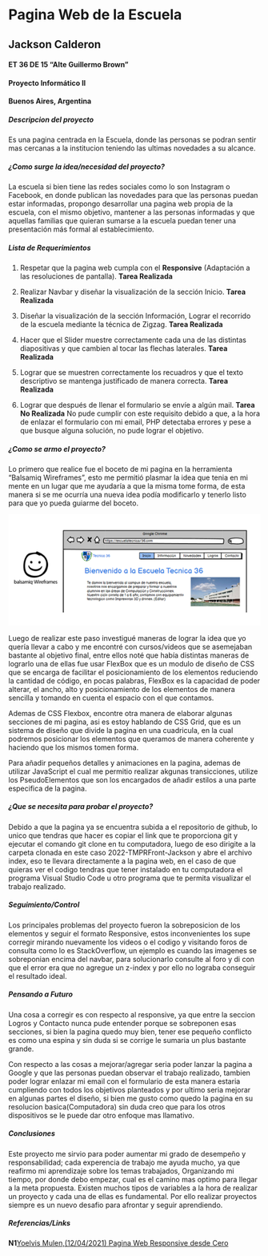 # Pagina Web de la Escuela
## Jackson Calderon
#### ET 36 DE 15 “Alte Guillermo Brown”
####  Proyecto Informático II
#### Buenos Aires, Argentina

##### Descripcion del proyecto
Es una pagina centrada en la Escuela, donde las personas se podran sentir mas cercanas a la institucion teniendo las ultimas novedades a su alcance.

##### ¿Como surge la idea/necesidad del proyecto?
La escuela si bien tiene las redes sociales como lo son Instagram o Facebook, en donde publican las novedades para que las personas puedan estar informadas, propongo desarrollar una pagina web propia de la escuela, con el mismo objetivo, mantener a las personas informadas y que aquellas familias que quieran sumarse a la escuela puedan tener una presentación más formal al establecimiento. 

##### Lista de Requerimientos
1. Respetar que la pagina web cumpla con el **Responsive** (Adaptación a las resoluciones de pantalla).
**Tarea Realizada**

2. Realizar Navbar y diseñar la visualización de la sección Inicio.
**Tarea Realizada**

3. Diseñar la visualización de la sección Información, Lograr el recorrido de la escuela mediante la técnica de Zigzag.
**Tarea Realizada**

4. Hacer que el Slider muestre correctamente cada una de las distintas diapositivas y que cambien al tocar las flechas laterales.
**Tarea Realizada**

5. Lograr que se muestren correctamente los recuadros y que el texto descriptivo se mantenga justificado de manera correcta.
**Tarea Realizada**

6. Lograr que después de llenar el formulario se envíe a algún mail.
**Tarea No Realizada**
No pude cumplir con este requisito debido a que, a la hora de enlazar el formulario con mi email, PHP detectaba errores y pese a que busque alguna solución, no pude lograr el objetivo.


##### ¿Como se armo el proyecto?
Lo primero que realice fue el boceto de mi pagina en la herramienta “Balsamiq Wireframes”, esto me permitió plasmar la idea que tenia en mi mente en un lugar que me ayudaría a que la misma tome forma, de esta manera si se me ocurría una nueva idea podía modificarlo y tenerlo listo para que yo pueda guiarme del boceto.

![Herramienta-Utilizada](balsamiqwire.png)

Luego de realizar este paso investigué maneras de lograr la idea que yo quería llevar a cabo y me encontré con cursos/videos que se asemejaban bastante al objetivo final, entre ellos noté que había distintas maneras de lograrlo una de ellas fue usar FlexBox que es un modulo de diseño de CSS que se encarga de facilitar el posicionamiento de los elementos reduciendo la cantidad de código, en pocas palabras, FlexBox es la capacidad de poder alterar, el ancho, alto y posicionamiento de los elementos de manera sencilla y tomando en cuenta el espacio con el que contamos.

Ademas de CSS Flexbox, encontre otra manera de elaborar algunas secciones de mi pagina, asi es estoy hablando de CSS Grid, que es un sistema de diseño que divide la pagina en una cuadricula, en la cual podremos posicionar los elementos que queramos de manera coherente y haciendo que los mismos tomen forma.

Para añadir pequeños detalles y animaciones en la pagina, ademas de utilizar JavaScript el cual me permitio realizar akgunas transicciones, utilize los PseudoElementos que son los encargados de añadir estilos a una parte especifica de la pagina.

##### ¿Que se necesita para probar el proyecto?
Debido a que la pagina ya se encuentra subida a el repositorio de github, lo unico que tendras que hacer es copiar el link que te proporciona git y ejecutar el comando git clone en tu computadora, luego de eso dirigite a la carpeta clonada en este caso 2022-TMPRFront-Jackson y abre el archivo index, eso te llevara directamente a la pagina web, en el caso de que quieras ver el codigo tendras que tener instalado en tu computadora el programa Visual Studio Code u otro programa que te permita visualizar el trabajo realizado.

##### Seguimiento/Control
Los principales problemas del proyecto fueron la sobreposicion de los elementos y seguir el formato Responsive, estos inconvenientes los supe corregir mirando nuevamente los videos o el codigo y visitando foros de consulta como lo es StackOverflow, un ejemplo es cuando las imagenes se sobreponian encima del navbar, para solucionarlo consulte al foro y di con que el error era que no agregue un z-index y por ello no lograba conseguir el resultado ideal.

##### Pensando a Futuro
Una cosa a corregir es con respecto al responsive, ya que entre la seccion Logros y Contacto nunca pude entender porque se sobreponen esas secciones, si bien la pagina quedo muy bien, tener ese pequeño conflicto es como una espina y sin duda si se corrige le sumaria un plus bastante grande.

Con respecto a las cosas a mejorar/agregar seria poder lanzar la pagina a Google y que las personas puedan observar el trabajo realizado, tambien poder lograr enlazar mi email con el formulario de esta manera estaria cumpliendo con todos los objetivos planteados y por ultimo seria mejorar en algunas partes el diseño, si bien me gusto como quedo la pagina en su resolucion basica(Computadora) sin duda creo que para los otros dispositivos se le puede dar otro enfoque mas llamativo.

##### Conclusiones
Este proyecto me sirvio para poder aumentar mi grado de desempeño y responsabilidad; cada experencia de trabajo me ayuda mucho, ya que reafirmo mi aprendizaje sobre los temas trabajados, Organizando mi tiempo, por donde debo empezar, cual es el camino mas optimo para llegar a la meta propuesta. Existen muchos tipos de variables a la hora de realizar un proyecto y cada una de ellas es fundamental. Por ello realizar proyectos siempre es un nuevo desafio para afrontar y seguir aprendiendo.

##### Referencias/Links
**N1**[Yoelvis Mulen,(12/04/2021) Pagina Web Responsive desde Cero](https://www.youtube.com/watch?v=ADbxRybIpH0&t=2488s)






